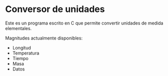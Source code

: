 # Conversor de unidades
Este es un programa escrito en C que permite convertir unidades de medida elementales. 

  Magnitudes actualmente disponibles:
  - Longitud
  - Temperatura
  - Tiempo
  - Masa
  - Datos
